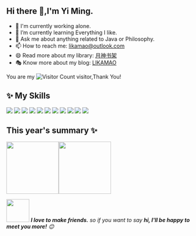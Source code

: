 ## Hi there 👋,I'm Yi Ming.

- 💼 I'm currently working alone.
- 🔭 I’m currently learning Everything I like.
- 💬 Ask me about anything related to Java or Philosophy.
- 📫 How to reach me: likamao@outlook.com
- 😄 Read more about my library: [月神书架](https://read.likamao.top/)
- 🎭 Know more about my blog: [LIKAMAO](https://likamao.github.io)

You are my ![Visitor Count](https://profile-counter.glitch.me/likamao/count.svg) visitor,Thank You!

## ✨ My Skills   

![](https://img.shields.io/badge/-Java-4C7491?style=flat-square&logo=java&logoColor=fff)
![](https://img.shields.io/badge/-Spring-6DB33F?style=flat-square&logo=Spring&logoColor=fff)
![](https://img.shields.io/badge/-SpringBoot-6DB33F?style=flat-square&logo=SpringBoot&logoColor=fff)
![](https://img.shields.io/badge/-SpringSecurity-6DB33F?style=flat-square&logo=SpringSecurity&logoColor=fff)
![](https://img.shields.io/badge/-RabbitMQ-#FF6600?style=flat-square&logo=RabbitMQ&logoColor=fff)
![](https://img.shields.io/badge/-Vue-4fc08d?style=flat-square&logo=Vue.js&logoColor=fff)
![](https://img.shields.io/badge/-Docker-2496ED?style=flat-square&logo=Docker&logoColor=fff)
![](https://img.shields.io/badge/-Linux-000000?style=flat-square&logo=Linux&logoColor=fff)
![](https://img.shields.io/badge/-MySQL-4479A1?style=flat-square&logo=MySQL&logoColor=fff)
![](https://img.shields.io/badge/-Redis-DC382D?style=flat-square&logo=Redis&logoColor=fff)
![](https://img.shields.io/badge/-Git-E84E31?style=flat-square&logo=Git&logoColor=fff)



## This year's summary ✨

<img align="" height="137px" src="https://github-readme-stats.vercel.app/api?username=likamao&hide_title=true&hide_border=true&show_icons=false&include_all_commits=true&line_height=21&bg_color=0,E6ECEF,D8E2E8,F0F4F6&theme=graywhite&locale=cn" /><img align="" height="137px" src="https://github-readme-stats.vercel.app/api/top-langs/?username=likamao&hide_title=true&hide_border=true&layout=compact&bg_color=0,E6ECEF,D8E2E8,F0F4F6&theme=graywhite&locale=cn" />

<img src="https://media.giphy.com/media/LnQjpWaON8nhr21vNW/giphy.gif" width="60"> <em><b>I love to make friends.</b> so if you want to say <b>hi, I'll be happy to meet you more!</b> 😊</em>
